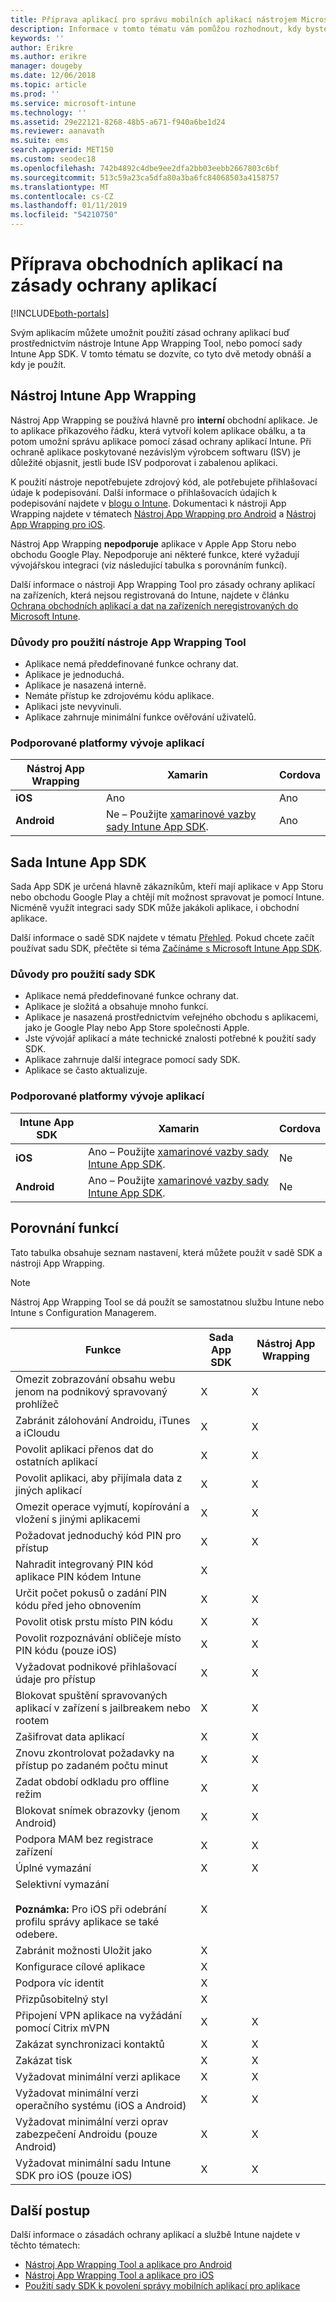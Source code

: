 ```yaml
---
title: Příprava aplikací pro správu mobilních aplikací nástrojem Microsoft Intune
description: Informace v tomto tématu vám pomůžou rozhodnout, kdy byste měli použít nástroj App Wrapping a sadu App SDK, aby vaše vlastní obchodní aplikace mohly používat zásady správy mobilních aplikací.
keywords: ''
author: Erikre
ms.author: erikre
manager: dougeby
ms.date: 12/06/2018
ms.topic: article
ms.prod: ''
ms.service: microsoft-intune
ms.technology: ''
ms.assetid: 29e22121-8268-48b5-a671-f940a6be1d24
ms.reviewer: aanavath
ms.suite: ems
search.appverid: MET150
ms.custom: seodec18
ms.openlocfilehash: 742b4892c4dbe9ee2dfa2bb03eebb2667803c6bf
ms.sourcegitcommit: 513c59a23ca5dfa80a3ba6fc84068503a4158757
ms.translationtype: MT
ms.contentlocale: cs-CZ
ms.lasthandoff: 01/11/2019
ms.locfileid: "54210750"
---
```

# <a name="prepare-line-of-business-apps-for-app-protection-policies"></a>Příprava obchodních aplikací na zásady ochrany aplikací

[!INCLUDE[both-portals](./includes/note-for-both-portals.md)]

Svým aplikacím můžete umožnit použití zásad ochrany aplikací buď prostřednictvím nástroje Intune App Wrapping Tool, nebo pomocí sady Intune App SDK. V tomto tématu se dozvíte, co tyto dvě metody obnáší a kdy je použít.

## <a name="intune-app-wrapping-tool"></a>Nástroj Intune App Wrapping
Nástroj App Wrapping se používá hlavně pro **interní** obchodní aplikace. Je to aplikace příkazového řádku, která vytvoří kolem aplikace obálku, a ta potom umožní správu aplikace pomocí zásad ochrany aplikací Intune. Při ochraně aplikace poskytované nezávislým výrobcem softwaru (ISV) je důležité objasnit, jestli bude ISV podporovat i zabalenou aplikaci.

K použití nástroje nepotřebujete zdrojový kód, ale potřebujete přihlašovací údaje k podepisování. Další informace o přihlašovacích údajích k podepisování najdete v [blogu o Intune](https://blogs.technet.microsoft.com/enterprisemobility/2015/02/25/how-to-obtain-the-prerequisites-for-the-intune-app-wrapping-tool-for-ios/). Dokumentaci k nástroji App Wrapping najdete v tématech [Nástroj App Wrapping pro Android](app-wrapper-prepare-android.md) a [Nástroj App Wrapping pro iOS](app-wrapper-prepare-ios.md).

Nástroj App Wrapping **nepodporuje** aplikace v Apple App Storu nebo obchodu Google Play. Nepodporuje ani některé funkce, které vyžadují vývojářskou integraci (viz následující tabulka s porovnáním funkcí).

Další informace o nástroji App Wrapping Tool pro zásady ochrany aplikací na zařízeních, která nejsou registrovaná do Intune, najdete v článku [Ochrana obchodních aplikací a dat na zařízeních neregistrovaných do Microsoft Intune](apps-add.md).

### <a name="reasons-to-use-the-app-wrapping-tool"></a>Důvody pro použití nástroje App Wrapping Tool
* Aplikace nemá předdefinované funkce ochrany dat.
* Aplikace je jednoduchá.
* Aplikace je nasazená interně.
* Nemáte přístup ke zdrojovému kódu aplikace.
* Aplikaci jste nevyvinuli.
* Aplikace zahrnuje minimální funkce ověřování uživatelů.

### <a name="supported-app-development-platforms"></a>Podporované platformy vývoje aplikací

|**Nástroj App Wrapping** | **Xamarin** |**Cordova** |
|------|----|----|
|**iOS** |Ano|Ano|
|**Android**|Ne – Použijte [xamarinové vazby sady Intune App SDK](app-sdk-xamarin.md).|Ano|

## <a name="intune-app-sdk"></a>Sada Intune App SDK
Sada App SDK je určená hlavně zákazníkům, kteří mají aplikace v App Storu nebo obchodu Google Play a chtějí mít možnost spravovat je pomocí Intune. Nicméně využít integraci sady SDK může jakákoli aplikace, i obchodní aplikace.

Další informace o sadě SDK najdete v tématu [Přehled](app-sdk.md). Pokud chcete začít používat sadu SDK, přečtěte si téma [Začínáme s Microsoft Intune App SDK](app-sdk-get-started.md).

### <a name="reasons-to-use-the-sdk"></a>Důvody pro použití sady SDK
* Aplikace nemá předdefinované funkce ochrany dat.
* Aplikace je složitá a obsahuje mnoho funkcí.
* Aplikace je nasazená prostřednictvím veřejného obchodu s aplikacemi, jako je Google Play nebo App Store společnosti Apple.
* Jste vývojář aplikací a máte technické znalosti potřebné k použití sady SDK.
* Aplikace zahrnuje další integrace pomocí sady SDK.
* Aplikace se často aktualizuje.

### <a name="supported-app-development-platforms"></a>Podporované platformy vývoje aplikací

|**Intune App SDK** |**Xamarin** |**Cordova**
|------|----|----|
|**iOS**|Ano – Použijte [xamarinové vazby sady Intune App SDK](app-sdk-xamarin.md).|Ne|
|**Android**| Ano – Použijte [xamarinové vazby sady Intune App SDK](app-sdk-xamarin.md).|Ne|

## <a name="feature-comparison"></a>Porovnání funkcí
Tato tabulka obsahuje seznam nastavení, která můžete použít v sadě SDK a nástroji App Wrapping.

> [!NOTE]
> Nástroj App Wrapping Tool se dá použít se samostatnou službu Intune nebo Intune s Configuration Managerem.

|Funkce|Sada App SDK|Nástroj App Wrapping|
|-----------|---------------------|-----------|
|Omezit zobrazování obsahu webu jenom na podnikový spravovaný prohlížeč|X|X|
|Zabránit zálohování Androidu, iTunes a iCloudu|X|X|
|Povolit aplikaci přenos dat do ostatních aplikací|X|X|
|Povolit aplikaci, aby přijímala data z jiných aplikací|X|X|
|Omezit operace vyjmutí, kopírování a vložení s jinými aplikacemi|X|X|
|Požadovat jednoduchý kód PIN pro přístup|X|X|
|Nahradit integrovaný PIN kód aplikace PIN kódem Intune|X||
|Určit počet pokusů o zadání PIN kódu před jeho obnovením|X|X|
|Povolit otisk prstu místo PIN kódu|X|X|
|Povolit rozpoznávání obličeje místo PIN kódu (pouze iOS)|X|X|
|Vyžadovat podnikové přihlašovací údaje pro přístup|X|X|
|Blokovat spuštění spravovaných aplikací v zařízení s jailbreakem nebo rootem|X|X|
|Zašifrovat data aplikací|X|X|
|Znovu zkontrolovat požadavky na přístup po zadaném počtu minut|X|X|
|Zadat období odkladu pro offline režim|X|X|
|Blokovat snímek obrazovky (jenom Android)|X|X|
|Podpora MAM bez registrace zařízení|X|X|
|Úplné vymazání|X|X|
|Selektivní vymazání <br><br>**Poznámka:** Pro iOS při odebrání profilu správy aplikace se také odebere.|X||
|Zabránit možnosti Uložit jako|X||
|Konfigurace cílové aplikace|X||
|Podpora víc identit|X||
|Přizpůsobitelný styl |X|||
|Připojení VPN aplikace na vyžádání pomocí Citrix mVPN|X|X| 
|Zakázat synchronizaci kontaktů|X|X|
|Zakázat tisk|X|X|
|Vyžadovat minimální verzi aplikace|X|X|
|Vyžadovat minimální verzi operačního systému (iOS a Android)|X|X|
|Vyžadovat minimální verzi oprav zabezpečení Androidu (pouze Android)|X|X|
|Vyžadovat minimální sadu Intune SDK pro iOS (pouze iOS)|X|X|

## <a name="next-steps"></a>Další postup

Další informace o zásadách ochrany aplikací a službě Intune najdete v těchto tématech:

  - [Nástroj App Wrapping Tool a aplikace pro Android](app-wrapper-prepare-android.md)<br>
  - [Nástroj App Wrapping Tool a aplikace pro iOS](app-wrapper-prepare-ios.md)<br>
  - [Použití sady SDK k povolení správy mobilních aplikací pro aplikace](app-sdk.md)
